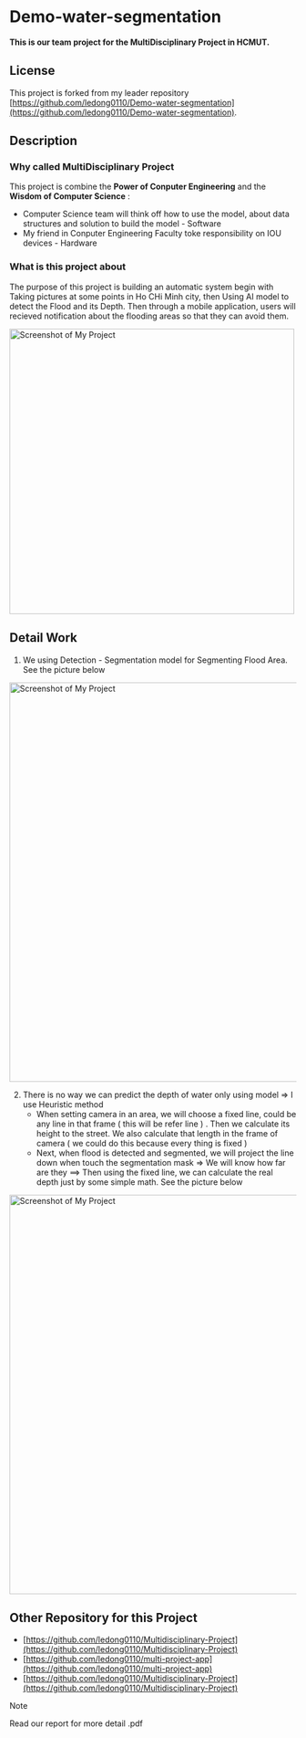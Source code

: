 # Demo-water-segmentation
**This is our team project for the MultiDisciplinary Project in HCMUT.**

## License
This project is forked from my leader repository [https://github.com/ledong0110/Demo-water-segmentation](https://github.com/ledong0110/Demo-water-segmentation).

## Description
### Why called MultiDisciplinary Project
This project is combine the **Power of Conputer Engineering** and the **Wisdom of Computer Science** :
* Computer Science team will think off how to use the model, about  data structures and solution to build the model - Software
* My friend in Conputer Engineering Faculty toke responsibility on IOU devices - Hardware

### What is this project about
The purpose of this project is building an automatic system begin with Taking pictures at some points in Ho CHi Minh city, then Using AI model to detect the Flood and its Depth. Then through a mobile application, users will recieved notification about the flooding areas so that they can avoid them.

<img src="https://kaze.com.vn/newsmultidata/blog11.jpg" width="500" alt="Screenshot of My Project">

## Detail Work
1. We using Detection - Segmentation model for Segmenting Flood Area. See the picture below
<img src="https://github.com/WinerDeCoder/Demo-water-segmentation/assets/136697023/13e6f96e-cacf-4ab7-bd75-dd29e4ce5600" width="700" alt="Screenshot of My Project">

2. There is no way we can predict the depth of water only using model => I use Heuristic method
   - When setting camera in an area, we will choose a fixed line, could be any line in that frame ( this will be refer line ) . Then we calculate its height to the street. We also calculate that length in the frame of camera ( we could do this because every thing is fixed )
   - Next, when flood is detected and segmented, we will project the line down when touch the segmentation mask => We will know how far are they ==> Then using the fixed line, we can calculate the real depth just by some simple math. See the picture below
<img src="https://github.com/WinerDeCoder/Demo-water-segmentation/assets/136697023/283203d1-8eb2-47bd-b033-67f6cb000ee3" width="700" alt="Screenshot of My Project">

## Other Repository for this Project
* [https://github.com/ledong0110/Multidisciplinary-Project](https://github.com/ledong0110/Multidisciplinary-Project)
* [https://github.com/ledong0110/multi-project-app](https://github.com/ledong0110/multi-project-app)
* [https://github.com/ledong0110/Multidisciplinary-Project](https://github.com/ledong0110/Multidisciplinary-Project)

> [!NOTE]
> Read our report for more detail .pdf

   
